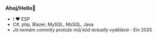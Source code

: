 ### Ahoj/Hello👋

- I ♥ ESP
- C#, php, Blazer, MySQL, MsSQL, Java
- *Já nemám commity protože můj kód actually vydělává* - Ein 2025
